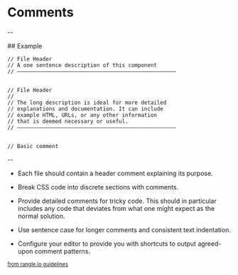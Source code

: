 # Comments

--

## Example

```
// File Header
// A one sentence description of this component
// ––––––––––––––––––––––––––––––––––––––––––––––––––


// File Header
//
// The long description is ideal for more detailed
// explanations and documentation. It can include
// example HTML, URLs, or any other information
// that is deemed necessary or useful.
// ––––––––––––––––––––––––––––––––––––––––––––––––––


// Basic comment
```

--

- Each file should contain a header comment explaining its purpose.

- Break CSS code into discrete sections with comments.<!-- .element: class="fragment" data-fragment-index="1" -->

- Provide detailed comments for tricky code. This should in particular includes any code that deviates from what one might expect as the normal solution.<!-- .element: class="fragment" data-fragment-index="2" -->

- Use sentence case for longer comments and consistent text indentation.<!-- .element: class="fragment" data-fragment-index="3" -->

- Configure your editor to provide you with shortcuts to output agreed-upon comment patterns.<!-- .element: class="fragment" data-fragment-index="4" -->

<small>[from rangle.io guidelines](https://github.com/winkerVSbecks/guidelines/blob/chore/css-html-guidelines/content/11-css-and-sass/0-basics.md)</small>
